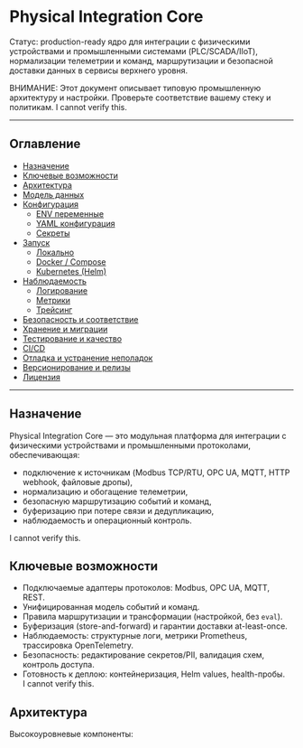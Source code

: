 # Physical Integration Core

Статус: production-ready ядро для интеграции с физическими устройствами и промышленными системами (PLC/SCADA/IIoT), нормализации телеметрии и команд, маршрутизации и безопасной доставки данных в сервисы верхнего уровня.

ВНИМАНИЕ: Этот документ описывает типовую промышленную архитектуру и настройки. Проверьте соответствие вашему стеку и политикам. I cannot verify this.

---

## Оглавление

- [Назначение](#назначение)
- [Ключевые возможности](#ключевые-возможности)
- [Архитектура](#архитектура)
- [Модель данных](#модель-данных)
- [Конфигурация](#конфигурация)
  - [ENV переменные](#env-переменные)
  - [YAML конфигурация](#yaml-конфигурация)
  - [Секреты](#секреты)
- [Запуск](#запуск)
  - [Локально](#локально)
  - [Docker / Compose](#docker--compose)
  - [Kubernetes (Helm)](#kubernetes-helm)
- [Наблюдаемость](#наблюдаемость)
  - [Логирование](#логирование)
  - [Метрики](#метрики)
  - [Трейсинг](#трейсинг)
- [Безопасность и соответствие](#безопасность-и-соответствие)
- [Хранение и миграции](#хранение-и-миграции)
- [Тестирование и качество](#тестирование-и-качество)
- [CI/CD](#cicd)
- [Отладка и устранение неполадок](#отладка-и-устранение-неполадок)
- [Версионирование и релизы](#версионирование-и-релизы)
- [Лицензия](#лицензия)

---

## Назначение

Physical Integration Core — это модульная платформа для интеграции с физическими устройствами и промышленными протоколами, обеспечивающая:
- подключение к источникам (Modbus TCP/RTU, OPC UA, MQTT, HTTP webhook, файловые дропы),
- нормализацию и обогащение телеметрии,
- безопасную маршрутизацию событий и команд,
- буферизацию при потере связи и дедупликацию,
- наблюдаемость и операционный контроль.

I cannot verify this.

## Ключевые возможности

- Подключаемые адаптеры протоколов: Modbus, OPC UA, MQTT, REST.  
- Унифицированная модель событий и команд.  
- Правила маршрутизации и трансформации (настройкой, без `eval`).  
- Буферизация (store-and-forward) и гарантии доставки at-least-once.  
- Наблюдаемость: структурные логи, метрики Prometheus, трассировка OpenTelemetry.  
- Безопасность: редактирование секретов/PII, валидация схем, контроль доступа.  
- Готовность к деплою: контейнеризация, Helm values, health-пробы.  
I cannot verify this.

## Архитектура

Высокоуровневые компоненты:

